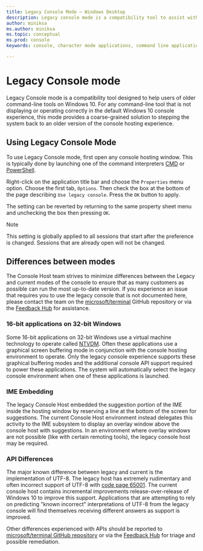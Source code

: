 ```yaml
---
title: Legacy Console Mode – Windows Desktop 
description: Legacy console mode is a compatibility tool to assist with running command-line applications that may not work with the Windows 10 console host
author: miniksa
ms.author: miniksa
ms.topic: conceptual
ms.prod: console
keywords: console, character mode applications, command line applications, terminal applications, console api, compatibility

---
```


# Legacy Console mode

Legacy Console mode is a compatibility tool designed to help users of older command-line tools on Windows 10. For any command-line tool that is not displaying or operating correctly in the default Windows 10 console experience, this mode provides a coarse-grained solution to stepping the system back to an older version of the console hosting experience.

## Using Legacy Console Mode

To use Legacy Console mode, first open any console hosting window. This is typically done by launching one of the command interpreters [CMD](https://docs.microsoft.com/windows-server/administration/windows-commands/cmd) or [PowerShell](https://docs.microsoft.com/powershell/scripting/install/installing-windows-powershell).

Right-click on the application title bar and choose the `Properties` menu option. Choose the first tab, `Options`. Then check the box at the bottom of the page describing `Use legacy console`. Press the `OK` button to apply.

The setting can be reverted by returning to the same property sheet menu and unchecking the box then pressing `OK`.

> [!NOTE]
>This setting is globally applied to all sessions that start after the preference is changed. Sessions that are already open will not be changed.

## Differences between modes

The Console Host team strives to minimize differences between the Legacy and current modes of the console to ensure that as many customers as possible can run the most up-to-date version. If you experience an issue that requires you to use the legacy console that is not documented here, please contact the team on the [microsoft/terminal](https://github.com/microsoft/terminal/) GitHub repository or via the [Feedback Hub](https://docs.microsoft.com/windows-insider/feedback-hub/feedback-hub-app) for assistance.

### 16-bit applications on 32-bit Windows

Some 16-bit applications on 32-bit Windows use a virtual machine technology to operate called [NTVDM](https://docs.microsoft.com/windows/compatibility/ntvdm-and-16-bit-app-support). Often these applications use a graphical screen buffering mode in conjunction with the console hosting environment to operate. Only the legacy console experience supports these graphical buffering modes and the additional console API support required to power these applications. The system will automatically select the legacy console environment when one of these applications is launched.

### IME Embedding

The legacy Console Host embedded the suggestion portion of the IME inside the hosting window by reserving a line at the bottom of the screen for suggestions. The current Console Host environment instead delegates this activity to the IME subsystem to display an overlay window above the console host with suggestions. In an environment where overlay windows are not possible (like with certain remoting tools), the legacy console host may be required.

### API Differences

The major known difference between legacy and current is the implementation of UTF-8. The legacy host has extremely rudimentary and often incorrect support of UTF-8 with [code page 65001](https://docs.microsoft.com/windows/win32/intl/code-pages). The current console host contains incremental improvements release-over-release of Windows 10 to improve this support. Applications that are attempting to rely on predicting "known incorrect" interpretations of UTF-8 from the legacy console will find themselves receiving different answers as support is improved.

Other differences experienced with APIs should be reported to [microsoft/terminal GitHub repository](https://github.com/microsoft/terminal/) or via the [Feedback Hub](https://docs.microsoft.com/windows-insider/feedback-hub/feedback-hub-app) for triage and possible remediation.
